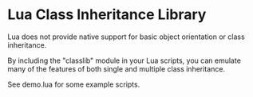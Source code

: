 Lua Class Inheritance Library
=============================

Lua does not provide native support for basic object orientation or class inheritance.

By including the "classlib" module in your Lua scripts, you can emulate many of the features of both single and multiple class inheritance. 

See demo.lua for some example scripts.
